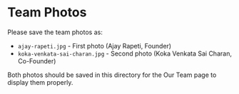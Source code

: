 # Team Photos

Please save the team photos as:
- `ajay-rapeti.jpg` - First photo (Ajay Rapeti, Founder)
- `koka-venkata-sai-charan.jpg` - Second photo (Koka Venkata Sai Charan, Co-Founder)

Both photos should be saved in this directory for the Our Team page to display them properly.